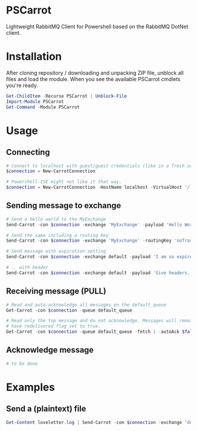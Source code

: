 # PSCarrot
Lightweight RabbitMQ Client for Powershell based on the RabbitMQ DotNet client.

# Installation
After cloning repository / downloading and unpacking ZIP file, unblock all files and load the module. When you see the available PSCarrot cmdlets you're ready.

```powershell
Get-ChildItem -Recurse PSCarrot | Unblock-File
Import-Module PSCarrot
Get-Command -Module PSCarrot
```

# Usage

## Connecting
```powershell
# Connect to localhost with guest/guest credentials (like in a fresh or development-zone setup)
$connection = New-CarrotConnection 

# Powershell-ISE might not like it that way.
$connection = New-CarrotConnection -HostName localhost -VirtualHost '/' -Credential (get-credential)
```

## Sending message to exchange
```powershell
# Send a hello world to the MyExchange
Send-Carrot -con $connection -exchange 'MyExchange' -payload 'Hello World'

# Send the same including a routing key
Send-Carrot -con $connection -exchange 'MyExchange' -routingKey 'noTrash' -payload 'Hello World'

# Send message with expiration setting
Send-Carrot -con $connection -exchange default -payload 'I am so expired already!' -properties @{ 'Expiration' = 1 }

# .. with header
Send-Carrot -con $connection -exchange default -payload 'Give headers.' -properties @{ 'Headers' = @{ 'head' = 'off' } }
```

## Receiving message (PULL)
```powershell
# Read and auto-acknowledge all messages on the default_queue
Get-Carrot -con $connection -queue default_queue

# Read only the top message and do not acknowledge. Messages will remain on the queue and will
# have redelivered flag set to true.
Get-Carrot -con $connection -queue default_queue -fetch 1 -autoAck $false
```

## Acknowledge message
```powershell
# to be done
```

# Examples

## Send a (plaintext) file
```powershell
Get-Content loveletter.log | Send-Carrot -con $connection -exchange 'default'

```
